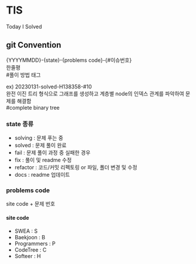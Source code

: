 # TIS
Today I Solved

## git Convention
{YYYYMMDD}-{state}-{problems code}-{#이슈번호}   
한줄평   
#풀이 방법 태그   

ex) 20230131-solved-H138358-#10   
완전 이진 트리 형식으로 그래프를 생성하고 계층별 node의 인덱스 관계를 파악하여 문제를 해결함   
#complete binary tree   

### state 종류
* solving : 문제 푸는 중
* solved : 문제 풀이 완료
* fail : 문제 풀이 과정 중 실패한 경우
* fix : 풀이 및 readme 수정
* refactor : 코드/커밋 리펙토링 or 파일, 폴더 변경 및 수정
* docs : readme 업데이트

### problems code
site code + 문제 번호
#### site code
* SWEA : S
* Baekjoon : B
* Programmers : P
* CodeTree : C
* Softeer : H


